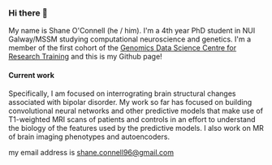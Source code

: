 ### Hi there 👋

My name is Shane O'Connell (he / him). I'm a 4th year PhD student in NUI Galway/MSSM studying computational neuroscience and genetics. I'm a member of the first cohort of the [Genomics Data Science Centre for Research Training](https://genomicsdatascience.ie/) and this is my Github page!  

#### Current work

Specifically, I am focused on interrograting brain structural changes associated with bipolar disorder. My work so far has focused on building convolutional neural networks and other predictive models that make use of T1-weighted MRI scans of patients and controls in an effort to understand the biology of the features used by the predictive models. I also work on MR of brain imaging phenotypes and autoencoders.

my email address is shane.connell96@gmail.com
